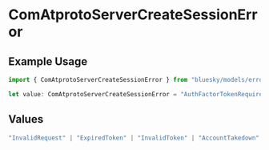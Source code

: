 # ComAtprotoServerCreateSessionError

## Example Usage

```typescript
import { ComAtprotoServerCreateSessionError } from "bluesky/models/errors";

let value: ComAtprotoServerCreateSessionError = "AuthFactorTokenRequired";
```

## Values

```typescript
"InvalidRequest" | "ExpiredToken" | "InvalidToken" | "AccountTakedown" | "AuthFactorTokenRequired"
```
